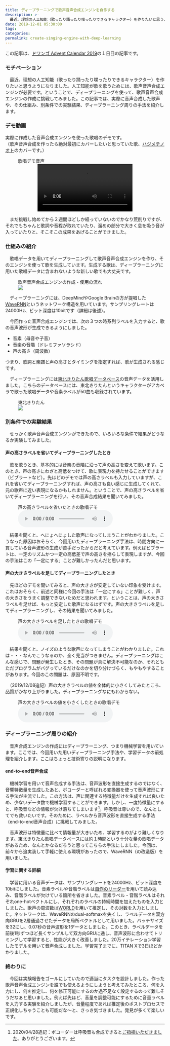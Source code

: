 ```yaml
---
title: ディープラーニングで歌声音声合成エンジンを自作する
description: >-
  最近、理想の人工知能（歌ったり踊ったり喋ったりできるキャラクター）を作りたいと思うようになりました。人工知能が歌を歌うためには、歌声音声合成エンジンが必要です。ということで、ディープラーニングを使って、歌声音声合成エンジンの作成に挑戦してみました。この記事では、実際に音声合成した歌声や、その仕組み、別条件での実験結果、ディープラーニング周りの手法を紹介します。
date: 2019-12-01 05:30:00
tags:
categories:
permalink: create-singing-engine-with-deep-learning
---
```



この記事は、[ドワンゴ Advent Calendar 2019](https://qiita.com/advent-calendar/2019/dwango)の１日目の記事です。

### モチベーション

　最近、理想の人工知能（歌ったり踊ったり喋ったりできるキャラクター）を作りたいと思うようになりました。人工知能が歌を歌うためには、歌声音声合成エンジンが必要です。ということで、ディープラーニングを使って、歌声音声合成エンジンの作成に挑戦してみました。この記事では、実際に音声合成した歌声や、その仕組み、別条件での実験結果、ディープラーニング周りの手法を紹介します。

<!-- more -->

### デモ動画
実際に作成した音声合成エンジンを使った歌唱のデモです。  
（歌声音声合成を作ったら絶対最初にカバーしたいと思っていた歌、[ハジメテノオト](https://www.nicovideo.jp/watch/sm1274898)のカバーです。）

<figure>
  <figcaption>歌唱デモ音声</figcaption>
  <center><video src="demo-w-f0.mp4" controls style="max-height: 15em"></video></center>
</figure>

　まだ挑戦し始めてから２週間ほどしか経っていないのでかなり荒削りですが、それでもちゃんと歌詞や音程が取れていたり、溜めの部分で大きく息を吸う音が入っていたりと、そこそこの成果をあげることができました。

### 仕組みの紹介

　歌唱データを用いてディープラーニングして歌声音声合成エンジンを作り、そのエンジンを使って歌を生成しています。生成する歌は、ディープラーニングに用いた歌唱データに含まれないような新しい歌でも大丈夫です。

<figure>
  <figcaption>歌声音声合成エンジンの作成・使用の流れ</figcaption>
  <img src="1.png" style="max-height: 19em">
</figure>

　ディープラーニングには、DeepMindやGoogle Brainの方が提唱した[WaveRNN](https://arxiv.org/abs/1802.08435)というネットワーク構造を用いています。サンプリングレートは24000Hz、ビット深度は10bitです（詳細は後述）。

　今回作った音声合成エンジンでは、次の３つの時系列ラベルを入力すると、歌の音声波形が生成できるようにしました。
* 音素（母音や子音）
* 音楽の音階（ドレミファソラシド）
* 声の高さ（周波数）

つまり、歌詞と楽譜と声の高さとタイミングを指定すれば、歌が生成される感じです。

　ディープラーニングには[東北きりたん歌唱データベース](https://zunko.jp/kiridev/login.php)の音声データを活用しました。こちらのデータベースには、東北きりたんというキャラクターがアカペラで歌った歌唱データや音素ラベルが50曲も収録されています。

<figure>
  <figcaption>東北きりたん</figcaption>
  <img src="a1zunko100.png" style="max-height: 15em">
</figure>

### 別条件での実験結果

　せっかく歌声音声合成エンジンができたので、いろいろな条件で結果がどうなるか実験してみました。

#### 声の高さラベルを省いてディープラーニングしたとき

　歌を歌うとき、基本的には音楽の音階に沿って声の高さを変えて歌います。このとき、声の高さにわざと高低をつけて、歌に表現力を持たせることができます（ビブラートなど）。先ほどのデモでは声の高さラベルも入力していますが、これを省いてディープラーニングすれば、声の高さも良い感じに生成してくれて、元の歌声に近い表現になるかもしれません。ということで、声の高さラベルを省いてディープラーニングを行い、その音声合成結果を聞いてみました。

<figure>
  <figcaption>声の高さラベルを省いたときの歌唱デモ</figcaption>
  <audio src="demo-wo.wav" controls></audio>
</figure>

　結果を聞くと、へにょへにょした歌声になってしまうことがわかりました。こうなった原因はおそらく、今回用いたディープラーニング手法は、時間方向に一貫している音声波形の生成が苦手だったからだと考えています。例えばビブラートは、一定のリズムかつ一定の高低差で声の高さを揺らして表現しますが、今回の手法はこの「一定にする」ことが難しかったんだと思います。

#### 声の大きさラベルを足してディープラーニングしたとき

　先ほどのデモを聞いてみると、声の大きさが安定していない印象を受けます。これはおそらく、前述と同様に今回の手法は「一定にする」ことが難しく、声の大きさをうまく調整できないためだと思われます。ということは、声の大きさラベルを足せば、もっと安定した歌声になるはずです。声の大きさラベルを足してディープラーニングし、その結果を聞いてみました。

<figure>
  <figcaption>声の大きさラベルを足したときの歌唱デモ</figcaption>
  <audio src="demo-w-volume.wav" controls></audio>
</figure>

　結果を聞くと、ノイズのような歌声になってしまうことがわかりました。これは・・・なんでこうなるのか、全く見当がつきません。ディープラーニングはこんな感じで、問題が発生したとき、その問題が真に解決不可能なのか、それともただプログラムがバグっているだけなのかを切り分けづらく、もやもやすることがあります。今回のこの問題は、原因不明です。

　（2019/12/08追記）声の大きさラベルの値を全体的に小さくしてみたところ、品質がかなり上がりました。ディープラーニングなにもわからない。

<figure>
  <figcaption>声の大きさラベルの値を小さくしたときの歌唱デモ</figcaption>
  <audio src="demo-w-volume-2.wav" controls></audio>
</figure>

### ディープラーニング周りの紹介

　音声合成エンジンの作成にはディープラーニング、つまり機械学習を用いています。ここでは、今回用いた用いディープラーニング手法や、学習データの前処理を紹介します。ここはちょっと技術寄りの説明になります。

#### end-to-end音声合成

　機械学習を用いて音声合成する手法は、音声波形を直接生成するのではなく、音響特徴量を生成したあと、ボコーダーと呼ばれる変換器を使って音声波形にする手法が主流でした。この方法は、声に関連する特徴量だけを生成すれば良いため、少ないデータ数で機械学習することができます。しかし、一度特徴量にすると、呼吸音などの情報が欠け落ちてしまいます[^1]。呼吸音は尊いので、なんとしてでも救いたいです。そのために、ラベルから音声波形を直接生成する手法（end-to-end音声合成）に挑戦してみました。

[^1]: 2020/04/28追記：ボコーダーは呼吸音も合成できると[ご指摘いただきました](https://twitter.com/ryuuma1826/status/1254998647416053761)、ありがとうございます。

　音声波形は特徴量に比べて情報量が大きいため、学習するのがより難しくなります。東北きりたん歌唱データベースには約１時間という十分な量の歌唱データがあるため、なんとかなるだろうと思ってこちらの手法にしました。今回は、前々から追実装して手軽に使える環境があったので、WaveRNN（の改造版）を用いました。

#### 学習に関する詳細

　学習に用いる音声データは、サンプリングレートを24000Hz、ビット深度を10bitにしました。音素ラベルや音階ラベルは[自作のリーダー](https://github.com/Hiroshiba/kiritan_singing_label_reader)を用いて読み込み、音階ラベルが欠けている箇所を省きました。音素ラベル・音階ラベルはそれぞれone-hotベクトルにし、それぞれのラベルの持続時間を加えたものを入力としました。歌声の周波数は[WORLD](https://github.com/mmorise/World)を用いて推定し、その対数を入力としました。ネットワークは、WaveRNNのdual-softmaxを失くし、ラベルデータを双方向GRUを2層通過させたデータを局所ベクトルとして用いました。バッチサイズを32にし、0.07秒の音声波形を1データとしました。このとき、ラベルデータを前後1秒ずつほど長くサンプルして双方向GRUに通し、音声波形に合わせてトリミングして学習すると、性能が大きく改善しました。20万イテレーション学習したモデルを用いて音声合成しました。学習完了までに、TITAN Xで3日ほどかかりました。

### 終わりに

　今回は実験報告をゴールにしていたので適当にタスクを設計しました。作った歌声音声合成エンジンを誰でも使えるようにしようと考えてみたところ、何を入力にし、何を推定し、何を修正可能にするのか過不足なく設定するのって難しそうだなぁと思いました。例えば先ほど、音量を調整可能にするために音量ラベルを入力する実験を紹介しましたが、音量程度であれば推定後のポストプロセスで正規化しちゃうことも可能だな～と、さっき気づきました。発見が多くて楽しいです。
